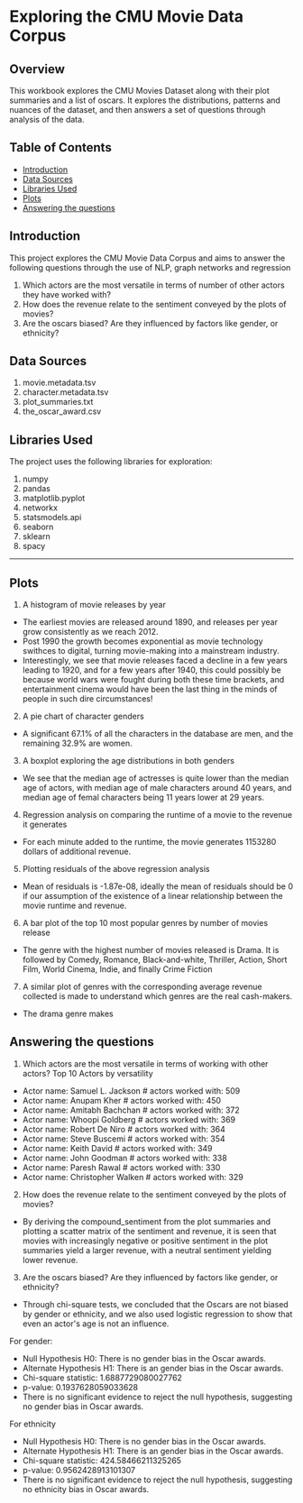 # Exploring the CMU Movie Data Corpus

## Overview

This workbook explores the CMU Movies Dataset along with their plot summaries and a list of oscars. It explores the distributions, patterns and nuances of the dataset, and then answers a set of questions through analysis of the data.


## Table of Contents

- [Introduction](#introduction)
- [Data Sources](#data-sources)
- [Libraries Used](#libraries-used)
- [Plots](#plots)
- [Answering the questions](#answering-the-questions)

## Introduction

This project explores the CMU Movie Data Corpus and aims to answer the following questions through the use of NLP, graph networks and regression
1. Which actors are the most versatile in terms of number of other actors they have worked with?
2. How does the revenue relate to the sentiment conveyed by the plots of movies?
3. Are the oscars biased? Are they influenced by factors like gender, or ethnicity?

## Data Sources

1. movie.metadata.tsv
2. character.metadata.tsv
3. plot_summaries.txt
4. the_oscar_award.csv

## Libraries Used

The project uses the following libraries for exploration:
1. numpy
2. pandas
3. matplotlib.pyplot
4. networkx
5. statsmodels.api
6. seaborn
7. sklearn
8. spacy

---

## Plots

1. A histogram of movie releases by year
- The earliest movies are released around 1890, and releases per year grow consistently as we reach 2012.
- Post 1990 the growth becomes exponential as movie technology swithces to digital, turning movie-making into a mainstream industry. 
- Interestingly, we see that movie releases faced a decline in a few years leading to 1920, and for a few years after 1940, this could possibly be because world wars were fought during both these time brackets, and entertainment cinema would have been the last thing in the minds of people in such dire circumstances!    

2. A pie chart of character genders
- A significant 67.1% of all the characters in the database are men, and the remaining 32.9% are women.

3. A boxplot exploring the age distributions in both genders
- We see that the median age of actresses is quite lower than the median age of actors, with median age of male characters around 40 years, and median age of femal characters being  11 years lower at 29 years.

4. Regression analysis on comparing the runtime of a movie to the revenue it generates
- For each minute added to the runtime, the movie generates 1153280 dollars of additional revenue. 

5. Plotting residuals of the above regression analysis
- Mean of residuals is -1.87e-08, ideally the mean of residuals should be 0 if our assumption of the existence of a linear relationship between the movie runtime and revenue.

6. A bar plot of the top 10 most popular genres by number of movies release
- The genre with the highest number of movies released is Drama. It is followed by Comedy, Romance, Black-and-white, Thriller, Action, Short Film, World Cinema, Indie, and finally Crime Fiction

7. A similar plot of genres with the corresponding average revenue collected is made to understand which genres are the real cash-makers.
- The drama genre makes 

## Answering the questions

1. Which actors are the most versatile in terms of working with other actors?
Top 10 Actors by versatility
- Actor name: Samuel L. Jackson 	   	# actors worked with: 509
- Actor name: Anupam Kher 		        # actors worked with: 450
- Actor name: Amitabh Bachchan 		    # actors worked with: 372
- Actor name: Whoopi Goldberg 	    	# actors worked with: 369
- Actor name: Robert De Niro 		    # actors worked with: 364
- Actor name: Steve Buscemi 	    	# actors worked with: 354
- Actor name: Keith David        		# actors worked with: 349
- Actor name: John Goodman 		        # actors worked with: 338
- Actor name: Paresh Rawal 		        # actors worked with: 330
- Actor name: Christopher Walken 		# actors worked with: 329



2. How does the revenue relate to the sentiment conveyed by the plots of movies?
- By deriving the compound_sentiment from the plot summaries and plotting a scatter matrix of the sentiment and revenue, it is seen that movies with increasingly negative or positive sentiment in the plot summaries yield a larger revenue, with a neutral sentiment yielding lower revenue. 

3. Are the oscars biased? Are they influenced by factors like gender, or ethnicity?
- Through chi-square tests, we concluded that the Oscars are not biased by gender or ethnicity, and we also used logistic regression to show that even an actor's age is not an influence.

For gender:
- Null Hypothesis H0: There is no gender bias in the Oscar awards.
- Alternate Hypothesis H1: There is an gender bias in the Oscar awards.
- Chi-square statistic: 1.6887729080027762
- p-value: 0.1937628059033628
- There is no significant evidence to reject the null hypothesis, suggesting no gender bias in Oscar awards.

For ethnicity
- Null Hypothesis H0: There is no gender bias in the Oscar awards.
- Alternate Hypothesis H1: There is an gender bias in the Oscar awards.
- Chi-square statistic: 424.58466211325265
- p-value: 0.9562428913101307
- There is no significant evidence to reject the null hypothesis, suggesting no ethnicity bias in Oscar awards.
